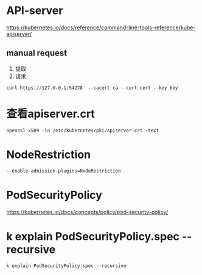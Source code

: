 #  API-server 


https://kubernetes.io/docs/reference/command-line-tools-reference/kube-apiserver/


##  manual request

1. 提取
2. 请求
```
curl https://127.0.0.1:54278  --cacert ca --cert cert --key key

```




#  查看apiserver.crt

```
openssl x509 -in /etc/kubernetes/pki/apiserver.crt -text
```



#   NodeRestriction

```
--enable-admission-plugins=NodeRestriction

```

# PodSecurityPolicy 
https://kubernetes.io/docs/concepts/policy/pod-security-policy/



#   k  explain PodSecurityPolicy.spec --recursive

```
k explain PodSecurityPolicy.spec --recursive
```
